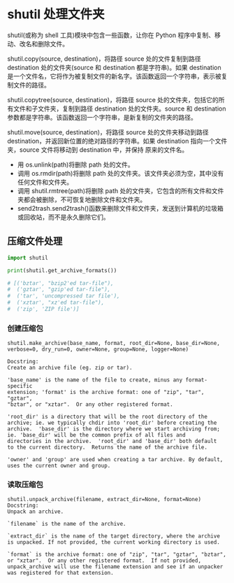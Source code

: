 # shutil 处理文件夹

shutil(或称为 shell 工具)模块中包含一些函数，让你在 Python 程序中复制、移动、改名和删除文件。

shutil.copy(source, destination)，将路径 source 处的文件复制到路径 destination 处的文件夹(source 和 destination 都是字符串)。如果 destination 是一个文件名，它将作为被复制文件的新名字。该函数返回一个字符串，表示被复制文件的路径。

shutil.copytree(source, destination)，将路径 source 处的文件夹，包括它的所有文件和子文件夹，复制到路径 destination 处的文件夹。source 和 destination 参数都是字符串。该函数返回一个字符串，是新复制的文件夹的路径。

shutil.move(source, destination)，将路径 source 处的文件夹移动到路径 destination，并返回新位置的绝对路径的字符串。如果 destination 指向一个文件夹，source 文件将移动到 destination 中，并保持 原来的文件名。

- 用 os.unlink(path)将删除 path 处的文件。
- 调用 os.rmdir(path)将删除 path 处的文件夹。该文件夹必须为空，其中没有任何文件和文件夹。
- 调用 shutil.rmtree(path)将删除 path 处的文件夹，它包含的所有文件和文件夹都会被删除，不可恢复地删除文件和文件夹。
- send2trash.send2trash()函数来删除文件和文件夹，发送到计算机的垃圾箱或回收站，而不是永久删除它们。

## 压缩文件处理

```python
import shutil

print(shutil.get_archive_formats())

# [('bztar', "bzip2'ed tar-file"),
#  ('gztar', "gzip'ed tar-file"),
#  ('tar', 'uncompressed tar file'),
#  ('xztar', "xz'ed tar-file"),
#  ('zip', 'ZIP file')]
```

### 创建压缩包

    shutil.make_archive(base_name, format, root_dir=None, base_dir=None, verbose=0, dry_run=0, owner=None, group=None, logger=None)

    Docstring:
    Create an archive file (eg. zip or tar).

    'base_name' is the name of the file to create, minus any format-specific
    extension; 'format' is the archive format: one of "zip", "tar", "gztar",
    "bztar", or "xztar".  Or any other registered format.

    'root_dir' is a directory that will be the root directory of the
    archive; ie. we typically chdir into 'root_dir' before creating the
    archive.  'base_dir' is the directory where we start archiving from;
    ie. 'base_dir' will be the common prefix of all files and
    directories in the archive.  'root_dir' and 'base_dir' both default
    to the current directory.  Returns the name of the archive file.

    'owner' and 'group' are used when creating a tar archive. By default,
    uses the current owner and group.

### 读取压缩包

    shutil.unpack_archive(filename, extract_dir=None, format=None)
    Docstring:
    Unpack an archive.

    `filename` is the name of the archive.

    `extract_dir` is the name of the target directory, where the archive
    is unpacked. If not provided, the current working directory is used.

    `format` is the archive format: one of "zip", "tar", "gztar", "bztar",
    or "xztar".  Or any other registered format.  If not provided,
    unpack_archive will use the filename extension and see if an unpacker
    was registered for that extension.
